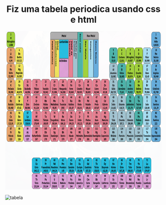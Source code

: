 <h1 align=center> Fiz uma tabela periodica usando css e html </h1>

<img height="512" alt="Simple GUI Transitions" src="imagens/tabela.png">

![tabela](./imagens/tabela.gif)


